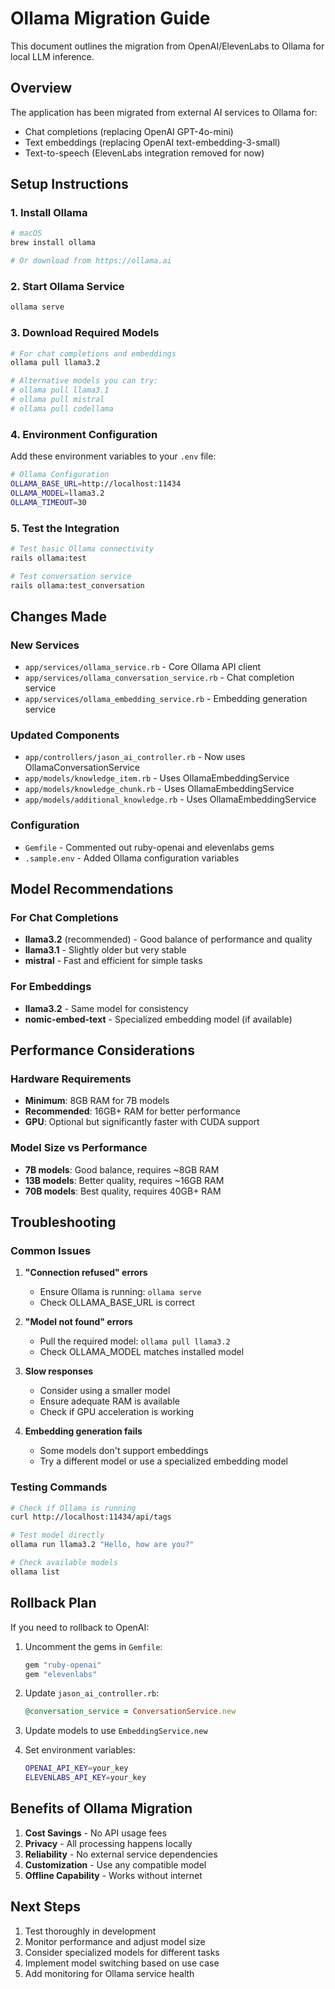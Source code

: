 # Ollama Migration Guide

This document outlines the migration from OpenAI/ElevenLabs to Ollama for local LLM inference.

## Overview

The application has been migrated from external AI services to Ollama for:

- Chat completions (replacing OpenAI GPT-4o-mini)
- Text embeddings (replacing OpenAI text-embedding-3-small)
- Text-to-speech (ElevenLabs integration removed for now)

## Setup Instructions

### 1. Install Ollama

```bash
# macOS
brew install ollama

# Or download from https://ollama.ai
```

### 2. Start Ollama Service

```bash
ollama serve
```

### 3. Download Required Models

```bash
# For chat completions and embeddings
ollama pull llama3.2

# Alternative models you can try:
# ollama pull llama3.1
# ollama pull mistral
# ollama pull codellama
```

### 4. Environment Configuration

Add these environment variables to your `.env` file:

```bash
# Ollama Configuration
OLLAMA_BASE_URL=http://localhost:11434
OLLAMA_MODEL=llama3.2
OLLAMA_TIMEOUT=30
```

### 5. Test the Integration

```bash
# Test basic Ollama connectivity
rails ollama:test

# Test conversation service
rails ollama:test_conversation
```

## Changes Made

### New Services

- `app/services/ollama_service.rb` - Core Ollama API client
- `app/services/ollama_conversation_service.rb` - Chat completion service
- `app/services/ollama_embedding_service.rb` - Embedding generation service

### Updated Components

- `app/controllers/jason_ai_controller.rb` - Now uses OllamaConversationService
- `app/models/knowledge_item.rb` - Uses OllamaEmbeddingService
- `app/models/knowledge_chunk.rb` - Uses OllamaEmbeddingService
- `app/models/additional_knowledge.rb` - Uses OllamaEmbeddingService

### Configuration

- `Gemfile` - Commented out ruby-openai and elevenlabs gems
- `.sample.env` - Added Ollama configuration variables

## Model Recommendations

### For Chat Completions

- **llama3.2** (recommended) - Good balance of performance and quality
- **llama3.1** - Slightly older but very stable
- **mistral** - Fast and efficient for simple tasks

### For Embeddings

- **llama3.2** - Same model for consistency
- **nomic-embed-text** - Specialized embedding model (if available)

## Performance Considerations

### Hardware Requirements

- **Minimum**: 8GB RAM for 7B models
- **Recommended**: 16GB+ RAM for better performance
- **GPU**: Optional but significantly faster with CUDA support

### Model Size vs Performance

- **7B models**: Good balance, requires ~8GB RAM
- **13B models**: Better quality, requires ~16GB RAM
- **70B models**: Best quality, requires 40GB+ RAM

## Troubleshooting

### Common Issues

1. **"Connection refused" errors**

   - Ensure Ollama is running: `ollama serve`
   - Check OLLAMA_BASE_URL is correct

2. **"Model not found" errors**

   - Pull the required model: `ollama pull llama3.2`
   - Check OLLAMA_MODEL matches installed model

3. **Slow responses**

   - Consider using a smaller model
   - Ensure adequate RAM is available
   - Check if GPU acceleration is working

4. **Embedding generation fails**
   - Some models don't support embeddings
   - Try a different model or use a specialized embedding model

### Testing Commands

```bash
# Check if Ollama is running
curl http://localhost:11434/api/tags

# Test model directly
ollama run llama3.2 "Hello, how are you?"

# Check available models
ollama list
```

## Rollback Plan

If you need to rollback to OpenAI:

1. Uncomment the gems in `Gemfile`:

   ```ruby
   gem "ruby-openai"
   gem "elevenlabs"
   ```

2. Update `jason_ai_controller.rb`:

   ```ruby
   @conversation_service = ConversationService.new
   ```

3. Update models to use `EmbeddingService.new`

4. Set environment variables:
   ```bash
   OPENAI_API_KEY=your_key
   ELEVENLABS_API_KEY=your_key
   ```

## Benefits of Ollama Migration

1. **Cost Savings** - No API usage fees
2. **Privacy** - All processing happens locally
3. **Reliability** - No external service dependencies
4. **Customization** - Use any compatible model
5. **Offline Capability** - Works without internet

## Next Steps

1. Test thoroughly in development
2. Monitor performance and adjust model size
3. Consider specialized models for different tasks
4. Implement model switching based on use case
5. Add monitoring for Ollama service health
